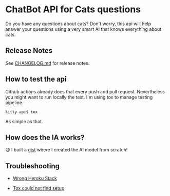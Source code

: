 # ChatBot API for Cats questions

Do you have any questions about cats? Don't worry, this api will help answer
your questions using a very smart AI that knows everything about cats.

## Release Notes

See [CHANGELOG.md](CHANGELOG.md) for release notes.

## How to test the api

Github actions already does that every push and pull request. Nevertheless you
might want to run locally the test. I'm using tox to manage testing pipeline.

    kitty-api$ tox

As simple as that.

## How does the IA works?

:sweat_smile: I built a
[gist](https://gist.github.com/igormcsouza/c8ec7f56de42c782ee2e82b7e96eb99b)
where I created the AI model from scratch!

## Troubleshooting

* [Wrong Heroku Stack](https://gist.github.com/igormcsouza/17282ec2189cb822a66a2d05e8d6800d#wrong-heroku-stack)

* [Tox could not find setup](https://gist.github.com/igormcsouza/17282ec2189cb822a66a2d05e8d6800d#tox-could-not-find-setup)
